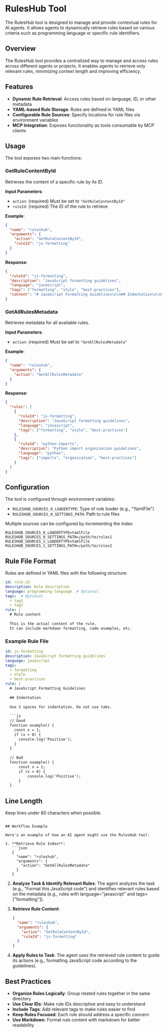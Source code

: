 # RulesHub Tool

The RulesHub tool is designed to manage and provide contextual rules for AI agents. It allows agents to dynamically retrieve rules based on various criteria such as programming language or specific rule identifiers.

## Overview

The RulesHub tool provides a centralized way to manage and access rules across different agents or projects. It enables agents to retrieve only relevant rules, minimizing context length and improving efficiency.

## Features

- **Dynamic Rule Retrieval**: Access rules based on language, ID, or other metadata
- **YAML-based Rule Storage**: Rules are defined in YAML files
- **Configurable Rule Sources**: Specify locations for rule files via environment variables
- **MCP Integration**: Exposes functionality as tools consumable by MCP clients

## Usage

The tool exposes two main functions:

### GetRuleContentById

Retrieves the content of a specific rule by its ID.

**Input Parameters**:
- `action`: (required) Must be set to `"GetRuleContentById"`
- `ruleId`: (required) The ID of the rule to retrieve

**Example**:
```json
{
  "name": "ruleshub",
  "arguments": {
    "action": "GetRuleContentById",
    "ruleId": "js-formatting"
  }
}
```

**Response**:
```json
{
  "ruleId": "js-formatting",
  "description": "JavaScript formatting guidelines",
  "language": "javascript",
  "tags": ["formatting", "style", "best-practices"],
  "content": "# JavaScript Formatting Guidelines\n\n## Indentation\n\nUse 2 spaces for indentation..."
}
```

### GetAllRulesMetadata

Retrieves metadata for all available rules.

**Input Parameters**:
- `action`: (required) Must be set to `"GetAllRulesMetadata"`

**Example**:
```json
{
  "name": "ruleshub",
  "arguments": {
    "action": "GetAllRulesMetadata"
  }
}
```

**Response**:
```json
{
  "rules": [
    {
      "ruleId": "js-formatting",
      "description": "JavaScript formatting guidelines",
      "language": "javascript",
      "tags": ["formatting", "style", "best-practices"]
    },
    {
      "ruleId": "python-imports",
      "description": "Python import organization guidelines",
      "language": "python",
      "tags": ["imports", "organization", "best-practices"]
    }
  ]
}
```

## Configuration

The tool is configured through environment variables:

- `RULESHUB_SOURCES_0_LOADERTYPE`: Type of rule loader (e.g., "YamlFile")
- `RULESHUB_SOURCES_0_SETTINGS_PATH`: Path to rule files

Multiple sources can be configured by incrementing the index:

```
RULESHUB_SOURCES_0_LOADERTYPE=YamlFile
RULESHUB_SOURCES_0_SETTINGS_PATH=/path/to/rules1
RULESHUB_SOURCES_1_LOADERTYPE=YamlFile
RULESHUB_SOURCES_1_SETTINGS_PATH=/path/to/rules2
```

## Rule File Format

Rules are defined in YAML files with the following structure:

```yaml
id: rule-id
description: Rule description
language: programming-language  # Optional
tags:  # Optional
  - tag1
  - tag2
rule: |
  # Rule content
  
  This is the actual content of the rule.
  It can include markdown formatting, code examples, etc.
```

### Example Rule File

```yaml
id: js-formatting
description: JavaScript formatting guidelines
language: javascript
tags:
  - formatting
  - style
  - best-practices
rule: |
  # JavaScript Formatting Guidelines
  
  ## Indentation
  
  Use 2 spaces for indentation. Do not use tabs.
  
  ```js
  // Good
  function example() {
    const x = 1;
    if (x > 0) {
      console.log('Positive');
    }
  }
  
  // Bad
  function example() {
      const x = 1;
      if (x > 0) {
          console.log('Positive');
      }
  }
  ```
  
  ## Line Length
  
  Keep lines under 80 characters when possible.
```

## Workflow Example

Here's an example of how an AI agent might use the RulesHub tool:

1. **Retrieve Rule Index**:
   ```json
   {
     "name": "ruleshub",
     "arguments": {
       "action": "GetAllRulesMetadata"
     }
   }
   ```

2. **Analyze Task & Identify Relevant Rules**:
   The agent analyzes the task (e.g., "Format this JavaScript code") and identifies relevant rules based on the metadata (e.g., rules with language="javascript" and tags=["formatting"]).

3. **Retrieve Rule Content**:
   ```json
   {
     "name": "ruleshub",
     "arguments": {
       "action": "GetRuleContentById",
       "ruleId": "js-formatting"
     }
   }
   ```

4. **Apply Rules to Task**:
   The agent uses the retrieved rule content to guide its actions (e.g., formatting JavaScript code according to the guidelines).

## Best Practices

- **Organize Rules Logically**: Group related rules together in the same directory
- **Use Clear IDs**: Make rule IDs descriptive and easy to understand
- **Include Tags**: Add relevant tags to make rules easier to find
- **Keep Rules Focused**: Each rule should address a specific concern
- **Use Markdown**: Format rule content with markdown for better readability
